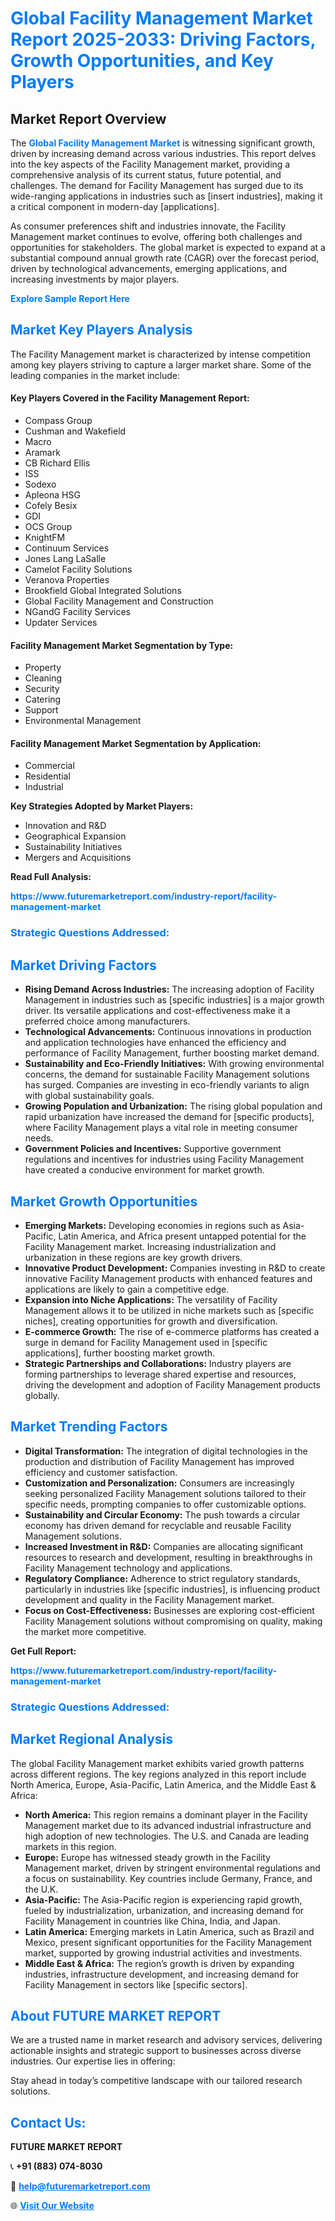 <h1 style="color: #007BFF;">Global Facility Management Market Report 2025-2033: Driving Factors, Growth Opportunities, and Key Players</h1>

<section id="overview">
<h2>Market Report Overview</h2>
<p>The <a href="https://www.futuremarketreport.com/industry-report/facility-management-market" style="color: #007BFF; text-decoration: none;"><strong>Global Facility Management Market</strong></a> is witnessing significant growth, driven by increasing demand across various industries. This report delves into the key aspects of the Facility Management market, providing a comprehensive analysis of its current status, future potential, and challenges. The demand for Facility Management has surged due to its wide-ranging applications in industries such as [insert industries], making it a critical component in modern-day [applications].</p>
<p>As consumer preferences shift and industries innovate, the Facility Management market continues to evolve, offering both challenges and opportunities for stakeholders. The global market is expected to expand at a substantial compound annual growth rate (CAGR) over the forecast period, driven by technological advancements, emerging applications, and increasing investments by major players.</p>
</section>

<section id="overview">
<p><a href="https://www.futuremarketreport.com/request-sample/reportId=56227" style="color: #007BFF; text-decoration: none;"><strong>Explore Sample Report Here</strong></a></p>
</section>

<section id="key-players">
<h2 style="color: #007BFF;">Market Key Players Analysis</h2>
<p>The Facility Management market is characterized by intense competition among key players striving to capture a larger market share. Some of the leading companies in the market include:</p>
<h4>Key Players Covered in the Facility Management Report:</h4>
<ul><li>Compass Group</li><li>Cushman and Wakefield</li><li>Macro</li><li>Aramark</li><li>CB Richard Ellis</li><li>ISS</li><li>Sodexo</li><li>Apleona HSG</li><li>Cofely Besix</li><li>GDI</li><li>OCS Group</li><li>KnightFM</li><li>Continuum Services</li><li>Jones Lang LaSalle</li><li>Camelot Facility Solutions</li><li>Veranova Properties</li><li>Brookfield Global Integrated Solutions</li><li>Global Facility Management and Construction</li><li>NGandG Facility Services</li><li>Updater Services</li></ul>
<h4>Facility Management Market Segmentation by Type:</h4>
<ul><li>Property</li><li>Cleaning</li><li>Security</li><li>Catering</li><li>Support</li><li>Environmental Management</li></ul>

<h4>Facility Management Market Segmentation by Application:</h4>
<ul><li>Commercial</li><li>Residential</li><li>Industrial</li></ul>
<p><strong>Key Strategies Adopted by Market Players:</strong></p>
<ul>
<li>Innovation and R&D</li>
<li>Geographical Expansion</li>
<li>Sustainability Initiatives</li>
<li>Mergers and Acquisitions</li>
</ul>
</section>

<section>
<p><strong>Read Full Analysis: </strong></p><a href="https://www.futuremarketreport.com/industry-report/facility-management-market" style="color: #007BFF; text-decoration: none;"><strong>https://www.futuremarketreport.com/industry-report/facility-management-market</strong></a>
<h3 style="color: #007BFF;">Strategic Questions Addressed:</h3>
</section>

<section id="driving-factors">
<h2 style="color: #007BFF;">Market Driving Factors</h2>
<ul>
<li><strong>Rising Demand Across Industries:</strong> The increasing adoption of Facility Management in industries such as [specific industries] is a major growth driver. Its versatile applications and cost-effectiveness make it a preferred choice among manufacturers.</li>
<li><strong>Technological Advancements:</strong> Continuous innovations in production and application technologies have enhanced the efficiency and performance of Facility Management, further boosting market demand.</li>
<li><strong>Sustainability and Eco-Friendly Initiatives:</strong> With growing environmental concerns, the demand for sustainable Facility Management solutions has surged. Companies are investing in eco-friendly variants to align with global sustainability goals.</li>
<li><strong>Growing Population and Urbanization:</strong> The rising global population and rapid urbanization have increased the demand for [specific products], where Facility Management plays a vital role in meeting consumer needs.</li>
<li><strong>Government Policies and Incentives:</strong> Supportive government regulations and incentives for industries using Facility Management have created a conducive environment for market growth.</li>
</ul>
</section>

<section id="growth-opportunities">
<h2 style="color: #007BFF;">Market Growth Opportunities</h2>
<ul>
<li><strong>Emerging Markets:</strong> Developing economies in regions such as Asia-Pacific, Latin America, and Africa present untapped potential for the Facility Management market. Increasing industrialization and urbanization in these regions are key growth drivers.</li>
<li><strong>Innovative Product Development:</strong> Companies investing in R&D to create innovative Facility Management products with enhanced features and applications are likely to gain a competitive edge.</li>
<li><strong>Expansion into Niche Applications:</strong> The versatility of Facility Management allows it to be utilized in niche markets such as [specific niches], creating opportunities for growth and diversification.</li>
<li><strong>E-commerce Growth:</strong> The rise of e-commerce platforms has created a surge in demand for Facility Management used in [specific applications], further boosting market growth.</li>
<li><strong>Strategic Partnerships and Collaborations:</strong> Industry players are forming partnerships to leverage shared expertise and resources, driving the development and adoption of Facility Management products globally.</li>
</ul>
</section>

<section id="trending-factors">
<h2 style="color: #007BFF;">Market Trending Factors</h2>
<ul>
<li><strong>Digital Transformation:</strong> The integration of digital technologies in the production and distribution of Facility Management has improved efficiency and customer satisfaction.</li>
<li><strong>Customization and Personalization:</strong> Consumers are increasingly seeking personalized Facility Management solutions tailored to their specific needs, prompting companies to offer customizable options.</li>
<li><strong>Sustainability and Circular Economy:</strong> The push towards a circular economy has driven demand for recyclable and reusable Facility Management solutions.</li>
<li><strong>Increased Investment in R&D:</strong> Companies are allocating significant resources to research and development, resulting in breakthroughs in Facility Management technology and applications.</li>
<li><strong>Regulatory Compliance:</strong> Adherence to strict regulatory standards, particularly in industries like [specific industries], is influencing product development and quality in the Facility Management market.</li>
<li><strong>Focus on Cost-Effectiveness:</strong> Businesses are exploring cost-efficient Facility Management solutions without compromising on quality, making the market more competitive.</li>
</ul>
</section>

<section>
<p><strong>Get Full Report: </strong></p><a href="https://www.futuremarketreport.com/industry-report/facility-management-market" style="color: #007BFF; text-decoration: none;"><strong>https://www.futuremarketreport.com/industry-report/facility-management-market</strong></a>
<h3 style="color: #007BFF;">Strategic Questions Addressed:</h3>
</section>


<section id="regional-analysis">
<h2 style="color: #007BFF;">Market Regional Analysis</h2>
<p>The global Facility Management market exhibits varied growth patterns across different regions. The key regions analyzed in this report include North America, Europe, Asia-Pacific, Latin America, and the Middle East & Africa:</p>
<ul>
<li><strong>North America:</strong> This region remains a dominant player in the Facility Management market due to its advanced industrial infrastructure and high adoption of new technologies. The U.S. and Canada are leading markets in this region.</li>
<li><strong>Europe:</strong> Europe has witnessed steady growth in the Facility Management market, driven by stringent environmental regulations and a focus on sustainability. Key countries include Germany, France, and the U.K.</li>
<li><strong>Asia-Pacific:</strong> The Asia-Pacific region is experiencing rapid growth, fueled by industrialization, urbanization, and increasing demand for Facility Management in countries like China, India, and Japan.</li>
<li><strong>Latin America:</strong> Emerging markets in Latin America, such as Brazil and Mexico, present significant opportunities for the Facility Management market, supported by growing industrial activities and investments.</li>
<li><strong>Middle East & Africa:</strong> The region’s growth is driven by expanding industries, infrastructure development, and increasing demand for Facility Management in sectors like [specific sectors].</li>
</ul>
</section>

<footer>
<h2 style="color: #007BFF;">About FUTURE MARKET REPORT</h2>
<p>We are a trusted name in market research and advisory services, delivering actionable insights and strategic support to businesses across diverse industries. Our expertise lies in offering:</p>

<p>Stay ahead in today’s competitive landscape with our tailored research solutions.</p>

<h2 style="color: #007BFF;">Contact Us:</h2>
<p><strong>FUTURE MARKET REPORT</strong></p>
<p>📞 <strong>+91 (883) 074-8030</strong></p>
<p>📧 <strong><a href="mailto:help@futuremarketreport.com" style="color: #007BFF;">help@futuremarketreport.com</a></strong></p>
<p>🌐 <strong><a href="https://www.futuremarketreport.com/" style="color: #007BFF;">Visit Our Website</a></strong></p>
</footer>